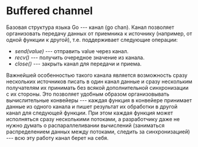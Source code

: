 # Buffered channel

Базовая структура языка Go --- канал (go chan).
Канал позволяет организовать передачу данных от приемника к источнику (например, от одной функции к другой), т.е. поддерживает следующие операции:
* _send(value)_ --- отправить value через канал.
* _recv()_ --- получить очередное значение из канала.
* _close()_ --- закрыть канал для передачи и приема.

Важнейшей особенностью такого канала является возможность сразу нескольких источников писать в один канал данные и сразу нескольким получателям их принимать без всякой дополнительной
синхронизации с их стороны. Это позволяет удобным образом организовывать вычислительные конвейеры --- каждая функция в конвейере принимает данные из одного канала и пишет результат их обработки
в другой канал для следующей функции. При этом каждая функция может исполняться сразу несколькими потоками, а разработчику даже не нужно думать о распараллеливании вычислений
(заниматься распределением данных между потоками, следить за синхронизацией) --- всю эту работу канал берет на себя.
